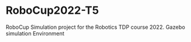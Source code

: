 # RoboCup2022-T5
RoboCup Simulation project for the Robotics TDP course 2022.
Gazebo simulation Environment 
